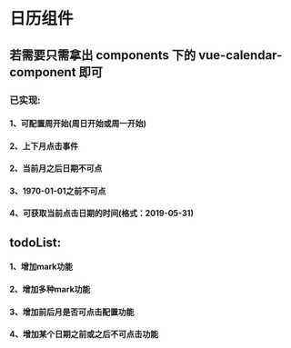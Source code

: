 # 日历组件

## 若需要只需拿出 components 下的 vue-calendar-component 即可

### 已实现:
#### 1、可配置周开始(周日开始或周一开始)
#### 2、上下月点击事件
#### 2、当前月之后日期不可点
#### 3、1970-01-01之前不可点
#### 4、可获取当前点击日期的时间(格式：2019-05-31)

## todoList:
#### 1、增加mark功能
#### 2、增加多种mark功能
#### 3、增加前后月是否可点击配置功能
#### 4、增加某个日期之前或之后不可点击功能
